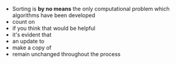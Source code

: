 * Sorting is **by no means** the only computational problem which algorithms have been developed
* count on
* if you think that would be helpful
* it's evident that
* an update to 
* make a copy of
* remain unchanged throughout the process
